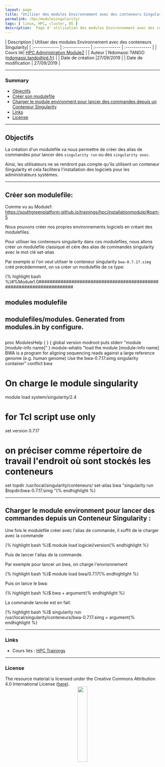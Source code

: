 ```yaml
---
layout: page
title: "Utiliser des modules Environnement avec des conteneurs Singularity"
permalink: /hpc/modulesingularity/
tags: [ linux, HPC, cluster, OS ]
description:  Page d' utilisation des modules Environnement avec des conteneurs Singularity
---
```


| Description | Utiliser des modules Environnement avec des conteneurs Singularity|
| :------------- | :------------- | :------------- | :------------- |
| Cours lié| [HPC Administration Module2](https://southgreenplatform.github.io/trainings/Module2/) |
| Auteur | Ndomassi TANDO (ndomassi.tando@ird.fr)  |
| Date de création |27/09/2019 |
| Date de modification | 27/09/2019 |


-----------------------


### Summary

<!-- TOC depthFrom:2 depthTo:2 withLinks:1 updateOnSave:1 orderedList:0 -->
* [Objectifs](#part-1)
* [Créer son modulefile](#part-2)
* [Charger le module environment pour lancer des commandes depuis un Conteneur Singularity ](#part-3)
* [Links](#links)
* [License](#license)


-----------------------
<a name="part-1"></a>
## Objectifs
La création d'un modulefile va nous permettre de créer des alias de commandes pour lancer des `singularity run` ou des `singularity exec`.

Ainsi, les utilisateurs ne se rendront pas compte qu'ils utilisent un conteneur Singularity et cela facilitera l'installation des logiciels pour les administrateurs systèmes. 


-------------------------------------------------------------------------------------

<a name="part-2"></a>
## Créer son modulefile:
       
Comme vu au Module1: https://southgreenplatform.github.io/trainings/hpc/installationmodule/#part-5

Nous pouvons créer nos propres environnements logiciels en créant des modulefiles.

Pour utiliser les conteneurs singularity dans ces modulefiles, nous allons créer un modulefile classique et cére des alias de commandes singularity avec le mot clé set-alias

Par exemple si l'on veut utiliser le conteneur singularity `bwa-0.7.17.simg` créé précédemment, on va créer un modulefile de ce type:

{% highlight bash %}#%Module1.0#####################################################################
##
## modules modulefile
##
## modulefiles/modules.  Generated from modules.in by configure.
##
proc ModulesHelp { } {
        global version modroot
        puts stderr "module [module-info name]"
}
module-whatis   "load the module [module-info name]
BWA is a program for aligning sequencing reads against a large reference genome (e.g. human genome)
Use the bwa-0.7.17.simg singularity container"
conflict bwa
# On charge le module singularity    
module load system/singularity/2.4
# for Tcl script use only
set     version         0.7.17
# on préciser comme répertoire de travail l'endroit où sont stockés les conteneurs
set     topdir          /usr/local/singularity/conteneurs/
set-alias bwa "singularity run $topdir/bwa-0.7.17.simg "{% endhighlight %} 





----------------------------------------------------------------------------------------------

<a name="part-3"></a>
## Charger le module environment pour lancer des commandes depuis un Conteneur Singularity :

Une fois le modulefile créer avec l'alias de commande, il suffit de le charger avec la commande

{% highlight bash %}$ module load logiciel/version{% endhighlight %} 

Puis de lancer l'alias de la commande.

Par exemple pour lancer un bwa, on charge l'envrionnement

{% highlight bash %}$ module load bwa/0.7.17{% endhighlight %} 

Puis on lance le bwa:

{% highlight bash %}$ bwa + argument{% endhighlight %} 

La commande lancée est en fait:

{% highlight bash %}$ singularity run /usr/local/singularity/conteneurs/bwa-0.7.17.simg + argument{% endhighlight %} 
  
-----------------------

### Links
<a name="links"></a>

* Cours liés : [HPC Trainings](https://southgreenplatform.github.io/trainings/HPC/)


-----------------------

### License
<a name="license"></a>

<div>
The resource material is licensed under the Creative Commons Attribution 4.0 International License (<a href="http://creativecommons.org/licenses/by-nc-sa/4.0/">here</a>).
<center><img width="25%" class="img-responsive" src="http://creativecommons.org.nz/wp-content/uploads/2012/05/by-nc-sa1.png"/>
</center>
</div>
                  
 
